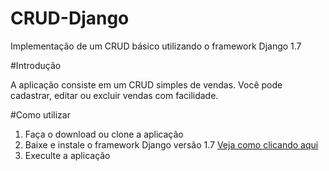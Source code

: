 CRUD-Django
===========

Implementação de um CRUD básico utilizando o framework Django 1.7

#Introdução

A aplicação consiste em um CRUD simples de vendas. Você pode cadastrar, editar ou excluir vendas com facilidade.

#Como utilizar

1. Faça o download ou clone a aplicação
2. Baixe e instale o framework Django versão 1.7 [Veja como clicando aqui](https://www.djangoproject.com/download/)
3. Execulte a aplicação
